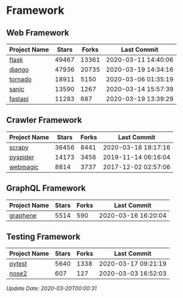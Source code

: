 # Framework

## Web Framework

| Project Name | Stars | Forks | Last Commit |
| ------------ | ----- | ----- | ----------- |
| [flask](https://github.com/pallets/flask) | 49467 | 13361 | 2020-03-11 14:40:06 |
| [django](https://github.com/django/django) | 47936 | 20735 | 2020-03-19 14:34:16 |
| [tornado](https://github.com/tornadoweb/tornado) | 18911 | 5150 | 2020-03-06 01:35:19 |
| [sanic](https://github.com/huge-success/sanic) | 13590 | 1267 | 2020-03-14 15:57:39 |
| [fastapi](https://github.com/tiangolo/fastapi) | 11283 | 687 | 2020-03-19 13:39:29 |

## Crawler Framework

| Project Name | Stars | Forks | Last Commit |
| ------------ | ----- | ----- | ----------- |
| [scrapy](https://github.com/scrapy/scrapy) | 36456 | 8441 | 2020-03-18 18:17:16 |
| [pyspider](https://github.com/binux/pyspider) | 14173 | 3456 | 2019-11-14 06:16:04 |
| [webmagic](https://github.com/code4craft/webmagic) | 8814 | 3737 | 2017-12-02 02:57:06 |

## GraphQL Framework

| Project Name | Stars | Forks | Last Commit |
| ------------ | ----- | ----- | ----------- |
| [graphene](https://github.com/graphql-python/graphene) | 5514 | 590 | 2020-03-16 16:20:04 |

## Testing Framework

| Project Name | Stars | Forks | Last Commit |
| ------------ | ----- | ----- | ----------- |
| [pytest](https://github.com/pytest-dev/pytest) | 5640 | 1338 | 2020-03-17 09:21:19 |
| [nose2](https://github.com/nose-devs/nose2) | 607 | 127 | 2020-03-03 16:52:03 |

*Update Date: 2020-03-20T00:00:31*